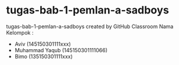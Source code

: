 # tugas-bab-1-pemlan-a-sadboys
tugas-bab-1-pemlan-a-sadboys created by GitHub Classroom
Nama Kelompok :   
- Aviv (145150301111xxx)
- Muhammad Yaqub (145150301111066)
- Bimo (135150301111xxx)

